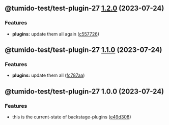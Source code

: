 ## @tumido-test/test-plugin-27 [1.2.0](https://github.com/tumido/test-npm-publish-migration-2/compare/@tumido-test/test-plugin-27@1.1.0...@tumido-test/test-plugin-27@1.2.0) (2023-07-24)


### Features

* **plugins:** update them all again ([c557726](https://github.com/tumido/test-npm-publish-migration-2/commit/c557726d5b75cf345fcf50f45e6a6281a2909f5a))

## @tumido-test/test-plugin-27 [1.1.0](https://github.com/tumido/test-npm-publish-migration-2/compare/@tumido-test/test-plugin-27@1.0.0...@tumido-test/test-plugin-27@1.1.0) (2023-07-24)


### Features

* **plugins:** update them all ([fc787aa](https://github.com/tumido/test-npm-publish-migration-2/commit/fc787aa160288a524e2bb06d5c1ab3c72f8e0774))

## @tumido-test/test-plugin-27 1.0.0 (2023-07-24)


### Features

* this is the current-state of backstage-plugins ([e49d308](https://github.com/tumido/test-npm-publish-migration-2/commit/e49d30830fa11898df24d879c21c82fd624df7ba))
